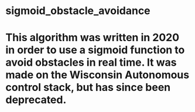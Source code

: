 # sigmoid_obstacle_avoidance
# This algorithm was written in 2020 in order to use a sigmoid function to avoid obstacles in real time. It was made on the Wisconsin Autonomous control stack, but has since been deprecated.
